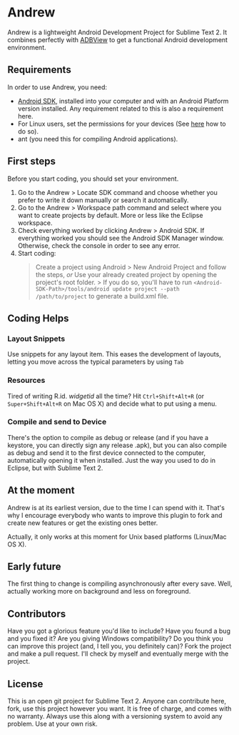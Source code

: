 # Andrew #

Andrew is a lightweight Android Development Project for Sublime Text 2. It combines perfectly with [ADBView](https://github.com/quarnster/ADBView) to get a functional Android development environment.

## Requirements ##

In order to use Andrew, you need:

* [Android SDK](http://developer.android.com/intl/es/sdk/index.html), installed into your computer and with an Android Platform version installed. Any requirement related to this is also a requirement here.
* For Linux users, set the permissions for your devices (See [here](http://developer.android.com/intl/es/tools/device.html#setting-up) how to do so).
* ant (you need this for compiling Android applications).

## First steps ##

Before you start coding, you should set your environment. 

1. Go to the Andrew > Locate SDK command and choose whether you prefer to write it down manually or search it automatically.
2. Go to the Andrew > Workspace path command and select where you want to create projects by default. More or less like the Eclipse workspace.
3. Check everything worked by clicking Andrew > Android SDK. If everything worked you should see the Android SDK Manager window. Otherwise, check the console in order to see any error.
4. Start coding:
	> Create a project using Android > New Android Project and follow the steps, _or_
	> Use your already created project by opening the project's root folder.
		> If you do so, you'll have to run `<Android-SDK-Path>/tools/android update project --path /path/to/project` to generate a build.xml file.

## Coding Helps ##
### Layout Snippets ###

Use snippets for any layout item. This eases the development of layouts, letting you move across the typical parameters by using `Tab`

### Resources ###

Tired of writing R.id. _widgetid_ all the time? Hit `Ctrl+Shift+Alt+R` (or `Super+Shift+Alt+R` on Mac OS X) and decide what to put using a menu.

### Compile and send to Device ###

There's the option to compile as debug or release (and if you have a keystore, you can directly sign any release .apk), but you can also compile as debug and send it to the first device connected to the computer, automatically opening it when installed. Just the way you used to do in Eclipse, but with Sublime Text 2.

## At the moment ##

Andrew is at its earliest version, due to the time I can spend with it. That's why I encourage everybody who wants to improve this plugin to fork and create new features or get the existing ones better.

Actually, it only works at this moment for Unix based platforms (Linux/Mac OS X).

## Early future ##

The first thing to change is compiling asynchronously after every save. Well, actually working more on background and less on foreground.

## Contributors ##

Have you got a glorious feature you'd like to include? Have you found a bug and you fixed it? Are you giving Windows compatibility? Do you think you can improve this project (and, I tell you, you definitely can)? Fork the project and make a pull request. I'll check by myself and eventually merge with the project.

## License ##

This is an open git project for Sublime Text 2. Anyone can contribute here, fork, use this project however you want. It is free of charge, and comes with no warranty. Always use this along with a versioning system to avoid any problem. Use at your own risk.